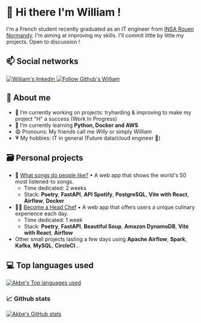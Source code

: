 # 👋 Hi there I'm William !
I'm a French student recently graduated as an IT engineer from [INSA Rouen Normandy](https://www.insa-rouen.fr/en). I'm aiming at improving my skills. I'll commit little by little my projects. Open to discussion !

## 📫 Social networks
<p>
  <a target="_blank" rel="noopenernoreferrer" href="https://www.linkedin.com/in/mokwilliam/">
    <img src="https://img.shields.io/badge/-William-blue?style=flat-square&logo=Linkedin&logoColor=white&link=https://www.linkedin.com/in/mokwilliam/" alt="William's linkedin" />
  </a>
  <a target="_blank" rel="noopenernoreferrer" href="https://github.com/mokwilliam/?tab=follow">
    <img src="https://img.shields.io/github/followers/mokwilliam?label=Follow&style=social" alt="Follow Github's William" />
  </a>
</p>

## 💬 About me
- 🔭 I’m currently working on projects: tryharding & improving to make my project "H" a success (Work In Progress)
- 🌱 I’m currently learning <b>Python, Docker and AWS</b>
- 😄 Pronouns: My friends call me <i>Willy</i> or simply <i>William</i>
- 💗 My hobbies: IT in general (Future data/cloud engineer 🤞)

## 🗃️ Personal projects
- 🎵 [What songs do people like?](https://github.com/mokwilliam/what-songs-do-people-like) • A web app that shows the world's 50 most listened-to songs.
  - Time dedicated: 2 weeks
  - Stack: **Poetry**, **FastAPI**, **API Spotify**, **PostgreSQL**, **Vite with React**, **Airflow**, **Docker**
- 👨‍🍳 [Become a Head Chef](https://github.com/mokwilliam/become-a-head-chef) • A web app that offers users a unique culinary experience each day.
  - Time dedicated: 1 week
  - Stack: **Poetry**, **FastAPI**, **Beautiful Soup**, **Amazon DynamoDB**, **Vite with React**, **Airflow**
- Other small projects lasting a few days using **Apache Airflow**, **Spark**, **Kafka**, **MySQL**, **CircleCI**...

## 💻 Top languages used
<p>
  <a target="_blank" rel="noopenernoreferrer" href="https://github-readme-stats.vercel.app/api/top-langs/?username=Akbeeh&theme=blue-green">
    <img src="https://github-readme-stats.vercel.app/api/top-langs/?username=Akbeeh&theme=blue-green" alt="Akbe's Top languages used" data-canonical-src="https://github-readme-stats.vercel.app/api/top-langs/?username=Akbeeh&theme=blue-green&amp;locale=en" style="max-width:100%;">
  </a>

### 📈 Github stats
<p>
  <a target="_blank" rel="noopenernoreferrer" href="https://github.com/anuraghazra/github-readme-stats">
    <img src="https://github-readme-stats.vercel.app/api?username=akbeeh&show_icons=true&theme=radical" alt="Akbe's GitHub stats" data-canonical-src="https://github-readme-stats.vercel.app/api?username=akbeeh&show_icons=true&theme=radical&amp;locale=en" style="max-width:100%;">
  </a>
</p>
